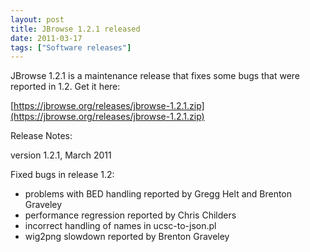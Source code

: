 ```yaml
---
layout: post
title: JBrowse 1.2.1 released
date: 2011-03-17
tags: ["Software releases"]
---
```


JBrowse 1.2.1 is a maintenance release that fixes some bugs that were reported in 1.2.  Get it here:

[https://jbrowse.org/releases/jbrowse-1.2.1.zip](https://jbrowse.org/releases/jbrowse-1.2.1.zip)

Release Notes:

version 1.2.1, March 2011

Fixed bugs in release 1.2:

*   problems with BED handling reported by Gregg Helt and Brenton Graveley
*   performance regression reported by Chris Childers
*   incorrect handling of names in ucsc-to-json.pl
*   wig2png slowdown reported by Brenton Graveley